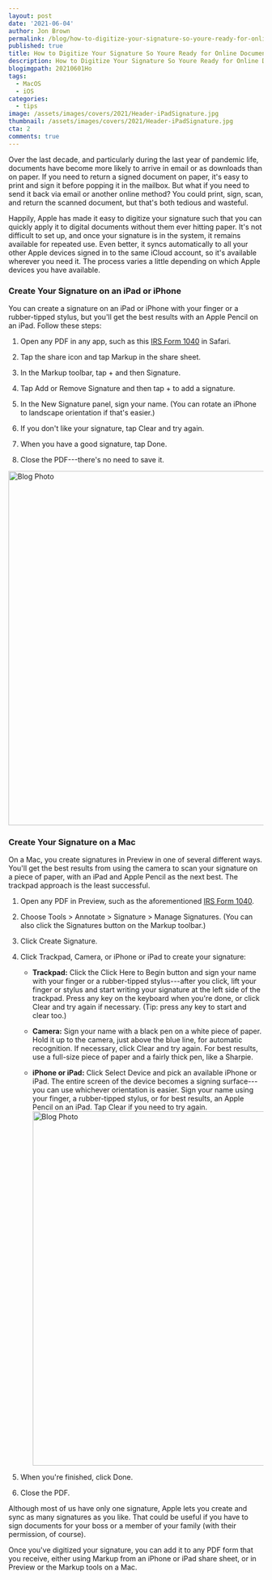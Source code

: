 ```yaml
---
layout: post
date: '2021-06-04'
author: Jon Brown
permalink: /blog/how-to-digitize-your-signature-so-youre-ready-for-online-document-signing/
published: true
title: How to Digitize Your Signature So Youre Ready for Online Document Signing
description: How to Digitize Your Signature So Youre Ready for Online Document Signing
blogimgpath: 20210601Ho
tags:
  - MacOS
  - iOS
categories:
  - tips
image: /assets/images/covers/2021/Header-iPadSignature.jpg
thumbnail: /assets/images/covers/2021/Header-iPadSignature.jpg
cta: 2
comments: true
---
```

Over the last decade, and particularly during the last year of pandemic
life, documents have become more likely to arrive in email or as
downloads than on paper. If you need to return a signed document on
paper, it's easy to print and sign it before popping it in the mailbox.
But what if you need to send it back via email or another online method?
You could print, sign, scan, and return the scanned document, but that's
both tedious and wasteful.

Happily, Apple has made it easy to digitize your signature such that you
can quickly apply it to digital documents without them ever hitting
paper. It's not difficult to set up, and once your signature is in the
system, it remains available for repeated use. Even better, it syncs
automatically to all your other Apple devices signed in to the same
iCloud account, so it's available wherever you need it. The process
varies a little depending on which Apple devices you have available.​

### Create Your Signature on an iPad or iPhone

You can create a signature on an iPad or iPhone with your finger or a
rubber-tipped stylus, but you'll get the best results with an Apple
Pencil on an iPad. Follow these steps:

1.  Open any PDF in any app, such as this [IRS Form
    1040](https://www.irs.gov/pub/irs-pdf/f1040.pdf) in Safari.

2.  Tap the share icon and tap Markup in the share sheet.

3.  In the Markup toolbar, tap + and then Signature.

4.  Tap Add or Remove Signature and then tap + to add a signature.

5.  In the New Signature panel, sign your name. (You can rotate an
    iPhone to landscape orientation if that's easier.)

6.  If you don't like your signature, tap Clear and try again.

7.  When you have a good signature, tap Done.

8.  Close the PDF---there's no need to save it.

<img alt="Blog Photo" src="{{ site.site_cdn }}/assets/images/blog/2021/20210601Ho/image2.jpeg" class="img-fluid rounded m-2" width="700" />

### Create Your Signature on a Mac

On a Mac, you create signatures in Preview in one of several different
ways. You'll get the best results from using the camera to scan your
signature on a piece of paper, with an iPad and Apple Pencil as the next
best. The trackpad approach is the least successful.

1.  Open any PDF in Preview, such as the aforementioned [IRS Form
    1040](https://www.irs.gov/pub/irs-pdf/f1040.pdf).

2.  Choose Tools > Annotate > Signature > Manage Signatures. (You can
    also click the Signatures button on the Markup toolbar.)

3.  Click Create Signature.

4.  Click Trackpad, Camera, or iPhone or iPad to create your signature:

    -   **Trackpad:** Click the Click Here to Begin button and sign your
        name with your finger or a rubber-tipped stylus---after you
        click, lift your finger or stylus and start writing your
        signature at the left side of the trackpad. Press any key on the
        keyboard when you're done, or click Clear and try again if
        necessary. (Tip: press any key to start and clear too.)

    -   **Camera:** Sign your name with a black pen on a white piece of
        paper. Hold it up to the camera, just above the blue line, for
        automatic recognition. If necessary, click Clear and try again.
        For best results, use a full-size piece of paper and a fairly
        thick pen, like a Sharpie.

    -   **iPhone or iPad:** Click Select Device and pick an available
        iPhone or iPad. The entire screen of the device becomes a
        signing surface---you can use whichever orientation is easier.
        Sign your name using your finger, a rubber-tipped stylus, or for
        best results, an Apple Pencil on an iPad. Tap Clear if you need
        to try again.
        <img alt="Blog Photo" src="{{ site.site_cdn }}/assets/images/blog/2021/20210601Ho/image3.jpeg" class="img-fluid rounded m-2" width="700" />

5.  When you're finished, click Done.

6.  Close the PDF.

Although most of us have only one signature, Apple lets you create and
sync as many signatures as you like. That could be useful if you have to
sign documents for your boss or a member of your family (with their
permission, of course).

Once you've digitized your signature, you can add it to any PDF form
that you receive, either using Markup from an iPhone or iPad share
sheet, or in Preview or the Markup tools on a Mac.